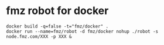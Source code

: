 # fmz robot for docker
```
docker build -q=false -t="fmz/docker" .
docker run --name=fmz/robot -d fmz/docker nohup ./robot -s node.fmz.com/XXX -p XXX &
```
